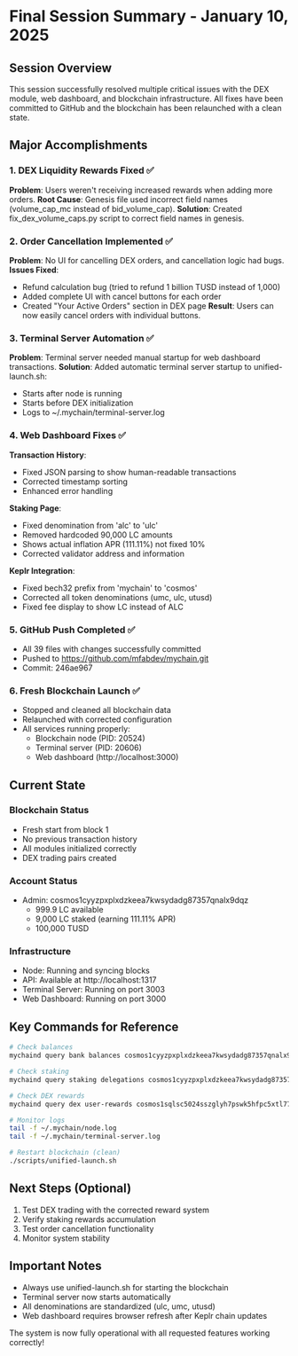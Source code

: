 # Final Session Summary - January 10, 2025

## Session Overview
This session successfully resolved multiple critical issues with the DEX module, web dashboard, and blockchain infrastructure. All fixes have been committed to GitHub and the blockchain has been relaunched with a clean state.

## Major Accomplishments

### 1. DEX Liquidity Rewards Fixed ✅
**Problem**: Users weren't receiving increased rewards when adding more orders.
**Root Cause**: Genesis file used incorrect field names (volume_cap_mc instead of bid_volume_cap).
**Solution**: Created fix_dex_volume_caps.py script to correct field names in genesis.

### 2. Order Cancellation Implemented ✅
**Problem**: No UI for cancelling DEX orders, and cancellation logic had bugs.
**Issues Fixed**:
- Refund calculation bug (tried to refund 1 billion TUSD instead of 1,000)
- Added complete UI with cancel buttons for each order
- Created "Your Active Orders" section in DEX page
**Result**: Users can now easily cancel orders with individual buttons.

### 3. Terminal Server Automation ✅
**Problem**: Terminal server needed manual startup for web dashboard transactions.
**Solution**: Added automatic terminal server startup to unified-launch.sh:
- Starts after node is running
- Starts before DEX initialization
- Logs to ~/.mychain/terminal-server.log

### 4. Web Dashboard Fixes ✅
**Transaction History**:
- Fixed JSON parsing to show human-readable transactions
- Corrected timestamp sorting
- Enhanced error handling

**Staking Page**:
- Fixed denomination from 'alc' to 'ulc'
- Removed hardcoded 90,000 LC amounts
- Shows actual inflation APR (111.11%) not fixed 10%
- Corrected validator address and information

**Keplr Integration**:
- Fixed bech32 prefix from 'mychain' to 'cosmos'
- Corrected all token denominations (umc, ulc, utusd)
- Fixed fee display to show LC instead of ALC

### 5. GitHub Push Completed ✅
- All 39 files with changes successfully committed
- Pushed to https://github.com/mfabdev/mychain.git
- Commit: 246ae967

### 6. Fresh Blockchain Launch ✅
- Stopped and cleaned all blockchain data
- Relaunched with corrected configuration
- All services running properly:
  - Blockchain node (PID: 20524)
  - Terminal server (PID: 20606)
  - Web dashboard (http://localhost:3000)

## Current State

### Blockchain Status
- Fresh start from block 1
- No previous transaction history
- All modules initialized correctly
- DEX trading pairs created

### Account Status
- Admin: cosmos1cyyzpxplxdzkeea7kwsydadg87357qnalx9dqz
  - 999.9 LC available
  - 9,000 LC staked (earning 111.11% APR)
  - 100,000 TUSD

### Infrastructure
- Node: Running and syncing blocks
- API: Available at http://localhost:1317
- Terminal Server: Running on port 3003
- Web Dashboard: Running on port 3000

## Key Commands for Reference

```bash
# Check balances
mychaind query bank balances cosmos1cyyzpxplxdzkeea7kwsydadg87357qnalx9dqz

# Check staking
mychaind query staking delegations cosmos1cyyzpxplxdzkeea7kwsydadg87357qnalx9dqz

# Check DEX rewards
mychaind query dex user-rewards cosmos1sqlsc5024sszglyh7pswk5hfpc5xtl77xrgn5a

# Monitor logs
tail -f ~/.mychain/node.log
tail -f ~/.mychain/terminal-server.log

# Restart blockchain (clean)
./scripts/unified-launch.sh
```

## Next Steps (Optional)
1. Test DEX trading with the corrected reward system
2. Verify staking rewards accumulation
3. Test order cancellation functionality
4. Monitor system stability

## Important Notes
- Always use unified-launch.sh for starting the blockchain
- Terminal server now starts automatically
- All denominations are standardized (ulc, umc, utusd)
- Web dashboard requires browser refresh after Keplr chain updates

The system is now fully operational with all requested features working correctly!